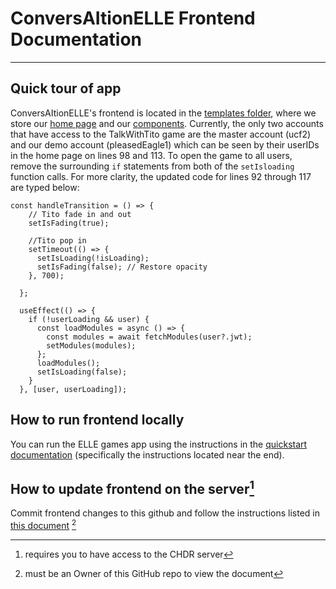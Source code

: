 # ConversAItionELLE Frontend Documentation
---
## Quick tour of app
ConversAItionELLE's frontend is located in the [templates folder](../../../templates), where we store our [home page](../../../templates/pages/games/talkwithtito.tsx) and our [components](../../../templates/components/TalkWithTito). Currently, the only two accounts that have access to the TalkWithTito game are the master account (ucf2) and our demo account (pleasedEagle1) which can be seen by their userIDs in the home page on lines 98 and 113. To open the game to all users, remove the surrounding `if` statements from both of the `setIsloading` function calls. For more clarity, the updated code for lines 92 through 117 are typed below:

```
const handleTransition = () => {
    // Tito fade in and out
    setIsFading(true);

    //Tito pop in
    setTimeout(() => {
      setIsLoading(!isLoading);
      setIsFading(false); // Restore opacity
    }, 700);

  };

  useEffect(() => {
    if (!userLoading && user) {
      const loadModules = async () => {
        const modules = await fetchModules(user?.jwt);
        setModules(modules);
      };
      loadModules();
      setIsLoading(false);
    }
  }, [user, userLoading]);
```

## How to run frontend locally
You can run the ELLE games app using the instructions in the [quickstart documentation](../../../docs/quickstart.md) (specifically the instructions located near the end).

## How to update frontend on the server[^1]
Commit frontend changes to this github and follow the instructions listed in [this document](https://github.com/UCF-ELLE/ELLE-Documentation/blob/main/docs/guides.md) [^2]


[^1]: requires you to have access to the CHDR server
[^2]: must be an Owner of this GitHub repo to view the document
